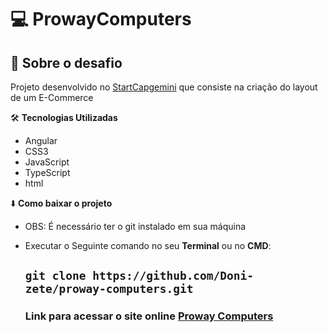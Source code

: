 
 # :computer:  ProwayComputers


## :rocket: Sobre o desafio

Projeto desenvolvido no [StartCapgemini](https://startcapgemini.com.br/?utm_source=Site+Capgemini&utm_medium=site&utm_campaign=site-capgemini-br&utm_id=site-capgemini-br-cta) que consiste na criação  do layout de um E-Commerce


:hammer_and_wrench: **Tecnologias Utilizadas**
* Angular
* CSS3
* JavaScript
* TypeScript
* html

:arrow_down: **Como baixar o projeto**

* OBS: É necessário ter o git instalado em sua máquina
* Executar o Seguinte comando no seu **Terminal**  ou no **CMD**:

  ## `git clone https://github.com/Doni-zete/proway-computers.git`
        
        
   

   ### Link para acessar o site online [Proway Computers](https://doni-zete.github.io/proway-computers/)
   
 
